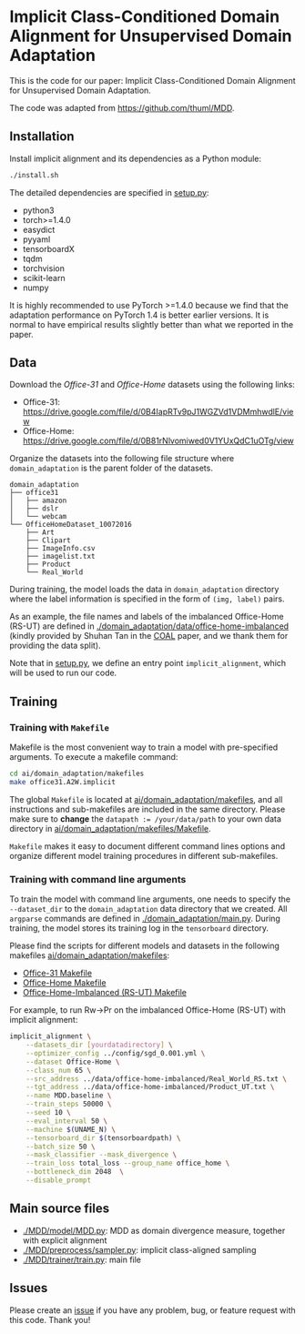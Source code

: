 # Implicit Class-Conditioned Domain Alignment for Unsupervised Domain Adaptation
This is the code for our paper: Implicit Class-Conditioned Domain Alignment for Unsupervised Domain Adaptation.

The code was adapted from https://github.com/thuml/MDD.
## Installation
Install implicit alignment and its dependencies as a Python module:
```bash
./install.sh
```
The detailed dependencies are specified in [setup.py](./setup.py):

- python3
- torch>=1.4.0
- easydict
- pyyaml
- tensorboardX
- tqdm
- torchvision
- scikit-learn
- numpy

It is highly recommended to use PyTorch >=1.4.0 because we find that the adaptation performance on PyTorch 1.4 is better earlier versions.
It is normal to have empirical results slightly better than what we reported in the paper.

## Data
Download the *Office-31* and *Office-Home* datasets using the following links:
- Office-31: https://drive.google.com/file/d/0B4IapRTv9pJ1WGZVd1VDMmhwdlE/view
- Office-Home: https://drive.google.com/file/d/0B81rNlvomiwed0V1YUxQdC1uOTg/view

Organize the datasets into the following file structure where `domain_adaptation` is the parent folder of the datasets.
```
domain_adaptation
├── office31
│   ├── amazon
│   ├── dslr
│   └── webcam
└── OfficeHomeDataset_10072016
    ├── Art
    ├── Clipart
    ├── ImageInfo.csv
    ├── imagelist.txt
    ├── Product
    └── Real_World
```
During training, the model loads the data in `domain_adaptation` directory where the label information is specified in the form of `(img, label)` pairs.

As an example, the file names and labels of the imbalanced Office-Home (RS-UT) are defined in [./domain_adaptation/data/office-home-imbalanced](ai/domain_adaptation/data/office-home-imbalanced) (kindly provided by Shuhan Tan in the [COAL](https://arxiv.org/abs/1910.10320) paper, and we thank them for providing the data split).


Note that in [setup.py](./setup.py), we define an entry point `implicit_alignment`, which will be used to run our code.

## Training
### Training with `Makefile`
Makefile is the most convenient way to train a model with pre-specified arguments.
To execute a makefile command:
```bash
cd ai/domain_adaptation/makefiles
make office31.A2W.implicit
```
The global `Makefile` is located at [ai/domain_adaptation/makefiles](./ai/domain_adaptation/makefiles/Makefile), and all instructions and sub-makefiles are included in the same directory.
Please make sure to **change** the `datapath := /your/data/path` to your own data directory in [ai/domain_adaptation/makefiles/Makefile](./ai/domain_adaptation/makefiles/Makefile).

`Makefile` makes it easy to document different command lines options and organize different model training procedures in different sub-makefiles.


### Training with command line arguments

To train the model with command line arguments, one needs to specify the `--dataset_dir` to the `domain_adaptation` data directory that we created.
All `argparse` commands are defined in [./domain_adaptation/main.py](ai/domain_adaptation/main.py).
During training, the model stores its training log in the `tensorboard` directory.

Please find the scripts for different models and datasets in the following makefiles [ai/domain_adaptation/makefiles](./ai/domain_adaptation/makefiles/Makefile):

- [Office-31 Makefile](./ai/domain_adaptation/makefiles/Makefile_office31)
- [Office-Home Makefile](./ai/domain_adaptation/makefiles/Makefile_office_home_standard)
- [Office-Home-Imbalanced (RS-UT) Makefile](./ai/domain_adaptation/makefiles/Makefile_officehome_imbalanced)

For example, to run Rw->Pr on the imbalanced Office-Home (RS-UT) with implicit alignment:
```bash
implicit_alignment \
    --datasets_dir [yourdatadirectory] \
    --optimizer_config ../config/sgd_0.001.yml \
    --dataset Office-Home \
    --class_num 65 \
    --src_address ../data/office-home-imbalanced/Real_World_RS.txt \
    --tgt_address ../data/office-home-imbalanced/Product_UT.txt \
    --name MDD.baseline \
    --train_steps 50000 \
    --seed 10 \
    --eval_interval 50 \
    --machine $(UNAME_N) \
    --tensorboard_dir $(tensorboardpath) \
    --batch_size 50 \
    --mask_classifier --mask_divergence \
    --train_loss total_loss --group_name office_home \
    --bottleneck_dim 2048  \
    --disable_prompt
```



## Main source files
- [./MDD/model/MDD.py](ai/domain_adaptation/models/MDD.py): MDD as domain divergence measure, together with explicit alignment
- [./MDD/preprocess/sampler.py](ai/domain_adaptation/datasets/sampler.py): implicit class-aligned sampling
- [./MDD/trainer/train.py](ai/domain_adaptation/main.py): main file

## Issues
Please create an [issue](https://github.com/xiangdal/implicit_alignment/issues) if you have any problem, bug, or feature request with this code. Thank you!
